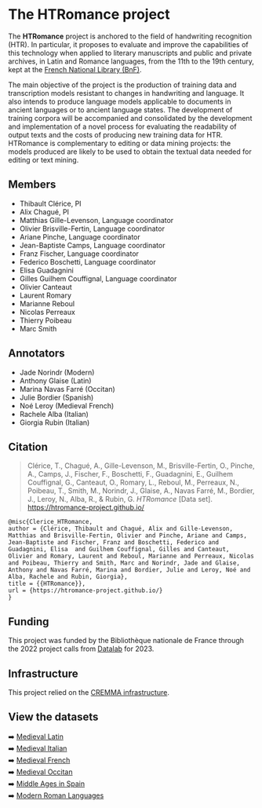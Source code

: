 # The HTRomance project

The **HTRomance** project is anchored to the field of handwriting recognition (HTR). In particular, it proposes to evaluate and improve the capabilities of this technology when applied to literary manuscripts and public and private archives, in Latin and Romance languages, from the 11th to the 19th century, kept at the [French National Library (BnF)](https://www.bnf.fr/). 

The main objective of the project is the production of training data and transcription models resistant to changes in handwriting and language. It also intends to produce language models applicable to documents in ancient languages or to ancient language states. The development of training corpora will be accompanied and consolidated by the development and implementation of a novel process for evaluating the readability of output texts and the costs of producing new training data for HTR. HTRomance is complementary to editing or data mining projects: the models produced are likely to be used to obtain the textual data needed for editing or text mining.

## Members

- Thibault Clérice, PI
- Alix Chagué, PI
- Matthias Gille-Levenson, Language coordinator
- Olivier Brisville-Fertin, Language coordinator
- Ariane Pinche, Language coordinator
- Jean-Baptiste Camps, Language coordinator
- Franz Fischer, Language coordinator
- Federico Boschetti, Language coordinator
- Elisa Guadagnini
- Gilles Guilhem Couffignal, Language coordinator
- Olivier Canteaut
- Laurent Romary
- Marianne Reboul
- Nicolas Perreaux
- Thierry Poibeau
- Marc Smith

## Annotators

- Jade Norindr (Modern)
- Anthony Glaise (Latin)
- Marina Navas Farré (Occitan)
- Julie Bordier (Spanish)
- Noé Leroy (Medieval French)
- Rachele Alba (Italian)
- Giorgia Rubin (Italian)

## Citation

> Clérice, T., Chagué, A., Gille-Levenson, M., Brisville-Fertin, O., Pinche, A., Camps, J., Fischer, F., Boschetti, F., Guadagnini, E., Guilhem Couffignal, G., Canteaut, O., Romary, L., Reboul, M., Perreaux, N., Poibeau, T., Smith, M., Norindr, J., Glaise, A., Navas Farré, M., Bordier, J., Leroy, N., Alba, R., & Rubin, G. *HTRomance* [Data set]. https://htromance-project.github.io/
```
@misc{Clerice_HTRomance,
author = {Clérice, Thibault and Chagué, Alix and Gille-Levenson, Matthias and Brisville-Fertin, Olivier and Pinche, Ariane and Camps, Jean-Baptiste and Fischer, Franz and Boschetti, Federico and Guadagnini, Elisa  and Guilhem Couffignal, Gilles and Canteaut, Olivier and Romary, Laurent and Reboul, Marianne and Perreaux, Nicolas and Poibeau, Thierry and Smith, Marc and Norindr, Jade and Glaise, Anthony and Navas Farré, Marina and Bordier, Julie and Leroy, Noé and Alba, Rachele and Rubin, Giorgia},
title = {{HTRomance}},
url = {https://htromance-project.github.io/}
}
```

## Funding

This project was funded by the Bibliothèque nationale de France through the 2022 project calls from [Datalab](https://www.bnf.fr/fr/bnf-datalab) for 2023.

## Infrastructure

This project relied on the [CREMMA infrastructure](https://www.dim-map.fr/projets-soutenus/cremma/).

## View the datasets

➡️ [Medieval Latin](https://htromance-project.github.io/medieval-latin/)  
➡️ [Medieval Italian](https://htromance-project.github.io/medieval-italian/)  
➡️ [Medieval French](https://htromance-project.github.io/medieval-french/)  
➡️ [Medieval Occitan](https://htromance-project.github.io/medieval-occitan/)  
➡️ [Middle Ages in Spain](https://htromance-project.github.io/middle-ages-in-spain/)  
➡️ [Modern Roman Languages](https://htromance-project.github.io/modern-roman-languages/)  
